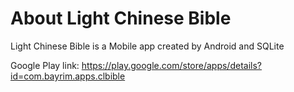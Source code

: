 # About Light Chinese Bible
Light Chinese Bible is a Mobile app created by Android and SQLite

Google Play link: https://play.google.com/store/apps/details?id=com.bayrim.apps.clbible
